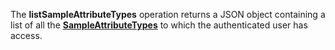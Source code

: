 <a name="listSampleAttributeTypes"></a>The **listSampleAttributeTypes** operation returns a JSON object containing a list of all the <a href="#sampleAttributeTypes">**SampleAttributeTypes**</a> to which the authenticated user has access.